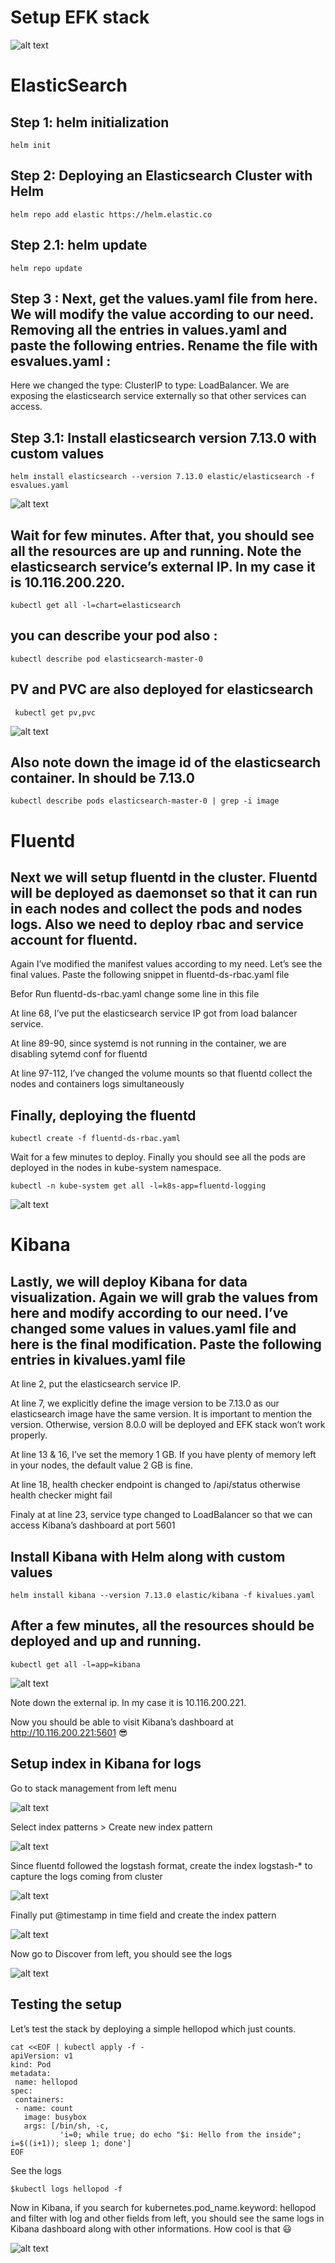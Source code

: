 # Setup EFK stack

![alt text](https://github.com/anjanpaul/EFK-installation/blob/main/output%20image/Screenshot%20from%202022-01-23%2013-57-04.png)


# ElasticSearch

## Step 1: helm initialization
```
helm init

```

## Step 2: Deploying an Elasticsearch Cluster with Helm

```
helm repo add elastic https://helm.elastic.co

```

## Step 2.1: helm update 

```
helm repo update

```
## Step 3 : Next, get the values.yaml file from here. We will modify the value according to our need. Removing all the entries in values.yaml and paste the following entries. Rename the file with esvalues.yaml :

Here we changed the type: ClusterIP to type: LoadBalancer. We are exposing the elasticsearch service externally so that other services can access.

## Step 3.1: Install elasticsearch version 7.13.0 with custom values

```
helm install elasticsearch --version 7.13.0 elastic/elasticsearch -f esvalues.yaml

```
![alt text](https://github.com/anjanpaul/EFK-installation/blob/main/output%20image/elastic%20search1.png)

## Wait for few minutes. After that, you should see all the resources are up and running. Note the elasticsearch service’s external IP. In my case it is 10.116.200.220.

```
kubectl get all -l=chart=elasticsearch 

```
## you can describe your pod also : 

```
kubectl describe pod elasticsearch-master-0

```

## PV and PVC are also deployed for elasticsearch

```
 kubectl get pv,pvc

```
![alt text](https://github.com/anjanpaul/EFK-installation/blob/main/output%20image/pv.png)

## Also note down the image id of the elasticsearch container. In should be 7.13.0

```
kubectl describe pods elasticsearch-master-0 | grep -i image

```


# Fluentd

## Next we will setup fluentd in the cluster. Fluentd will be deployed as daemonset so that it can run in each nodes and collect the pods and nodes logs. Also we need to deploy rbac and service account for fluentd. 

Again I’ve modified the manifest values according to my need. Let’s see the final values. Paste the following snippet in fluentd-ds-rbac.yaml  file

Befor Run fluentd-ds-rbac.yaml change some line in this file

At line 68, I’ve put the elasticsearch service IP got from load balancer service.

At line 89-90, since systemd is not running in the container, we are disabling sytemd conf for fluentd

At line 97-112, I’ve changed the volume mounts so that fluentd collect the nodes and containers logs simultaneously

## Finally, deploying the fluentd

```
kubectl create -f fluentd-ds-rbac.yaml

```

Wait for a few minutes to deploy. Finally you should see all the pods are deployed in the nodes in kube-system namespace.

```
kubectl -n kube-system get all -l=k8s-app=fluentd-logging 

```
![alt text](https://github.com/anjanpaul/EFK-installation/blob/main/output%20image/fluentd.png)

# Kibana

## Lastly, we will deploy Kibana for data visualization. Again we will grab the values from here and modify according to our need. I’ve changed some values in values.yaml file and here is the final modification. Paste the following entries in kivalues.yaml file

At line 2, put the elasticsearch service IP.

At line 7, we explicitly define the image version to be 7.13.0 as our elasticsearch image have the same version. It is important to mention the version. Otherwise, version 8.0.0 will be deployed and EFK stack won’t work properly.

At line 13 & 16, I’ve set the memory 1 GB. If you have plenty of memory left in your nodes, the default value 2 GB is fine.

At line 18, health checker endpoint is changed to /api/status otherwise health checker might fail

Finaly at at line 23, service type changed to LoadBalancer so that we can access Kibana’s dashboard at port 5601

## Install Kibana with Helm along with custom values

```
helm install kibana --version 7.13.0 elastic/kibana -f kivalues.yaml

```

## After a few minutes, all the resources should be deployed and up and running.

```
kubectl get all -l=app=kibana

```

![alt text](https://github.com/anjanpaul/EFK-installation/blob/main/output%20image/kibana.png)

Note down the external ip. In my case it is 10.116.200.221.

Now you should be able to visit Kibana’s dashboard at http://10.116.200.221:5601 😎

## Setup index in Kibana for logs

Go to stack management from left menu

![alt text](https://github.com/anjanpaul/EFK-installation/blob/main/output%20image/efk-03.png)

Select index patterns > Create new index pattern

![alt text](https://github.com/anjanpaul/EFK-installation/blob/main/output%20image/efk-04.png)

Since fluentd followed the logstash format, create the index logstash-*   to capture the logs coming from cluster

![alt text](https://github.com/anjanpaul/EFK-installation/blob/main/output%20image/efk-05.png)

Finally put  @timestamp in time field and create the index pattern

![alt text](https://github.com/anjanpaul/EFK-installation/blob/main/output%20image/efk-06.png)

Now go to Discover from left, you should see the logs

![alt text](https://github.com/anjanpaul/EFK-installation/blob/main/output%20image/efk-07.png)

## Testing the setup

Let’s test the stack by deploying a simple hellopod which just counts.

```
cat <<EOF | kubectl apply -f -                                                    
apiVersion: v1
kind: Pod
metadata:
 name: hellopod
spec:
 containers:
 - name: count
   image: busybox
   args: [/bin/sh, -c,
           'i=0; while true; do echo "$i: Hello from the inside"; i=$((i+1)); sleep 1; done']
EOF

```

See the logs

```
$kubectl logs hellopod -f         

```
Now in Kibana, if you search for kubernetes.pod_name.keyword: hellopod and filter with log and other fields from left, you should see the same logs in Kibana dashboard along with other informations. How cool is that 😃

![alt text](https://github.com/anjanpaul/EFK-installation/blob/main/output%20image/efk-10.png)
